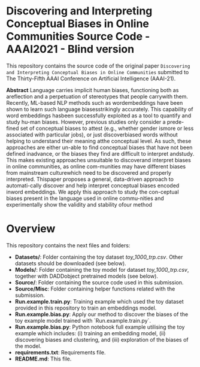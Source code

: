 ﻿# Discovering and Interpreting Conceptual Biases in Online Communities Source Code - AAAI2021 - Blind version
This repository contains the source code of the original paper `Discovering and Interpreting Conceptual Biases in Online Communities` submitted to The Thirty-Fifth AAAI Conference on Artificial Intelligence (AAAI-21).

<b>Abstract</b>
Language carries implicit human biases, functioning both as areflection and a perpetuation of stereotypes that people carrywith them. Recently, ML-based NLP methods such as wordembeddings have been shown to learn such language biasesstrikingly accurately. This capability of word embeddings hasbeen successfully exploited as a tool to quantify and study hu-man biases. However, previous studies only consider a prede-fined set of conceptual biases to attest (e.g., whether gender ismore or less associated with particular jobs), or just discoverbiased words without helping to understand their meaning atthe conceptual level. As such, these approaches are either un-able to find conceptual biases that have not been defined inadvance, or the biases they find are difficult to interpret andstudy. This makes existing approaches unsuitable to discoverand  interpret  biases  in  online  communities,  as  online  com-munities may have different biases from mainstream culturewhich need to be discovered and properly interpreted. Thispaper proposes a general, data-driven approach to automati-cally discover and help interpret conceptual biases encoded inword embeddings. We apply this approach to study the con-ceptual biases present in the language used in online commu-nities and experimentally show the validity and stability ofour method

# Overview
This repository contains the next files and folders:
<ul>
  <li><b>Datasets/</b>: Folder containing the toy dataset <i>toy_1000_trp.csv</i>. Other datasets should be downloaded (see below).</li>
  <li><b>Models/</b>: Folder containing the toy model for dataset <i>toy_1000_trp.csv</i>, together with DADDobject pretrained models (see below).</li>
  <li><b>Source/</b>: Folder containing the source code used in this submission.  </li>
  <li><b>Source/Misc</b>: Folder containing helper functions related with the submission.</li>
  <li><b>Run.example.train.py</b>: Training example which used the toy dataset provided in this repository to train an embeddings model. </li>
  <li><b>Run.example.bias.py</b>: Apply our method to discover the biases of the toy example model trained with `Run.example.train.py`. </li>
  <li><b>Run.example.bias.py</b>: Python notebook full example utilising the toy example which includes: (i) training an embedding model, (ii) discovering biases and clustering, and (iii) exploration of the biases of the model.</li>
  <li><b>requirements.txt</b>: Requirements file.</li>
  <li><b>README.md</b>: This file.</li>    
</ul>

